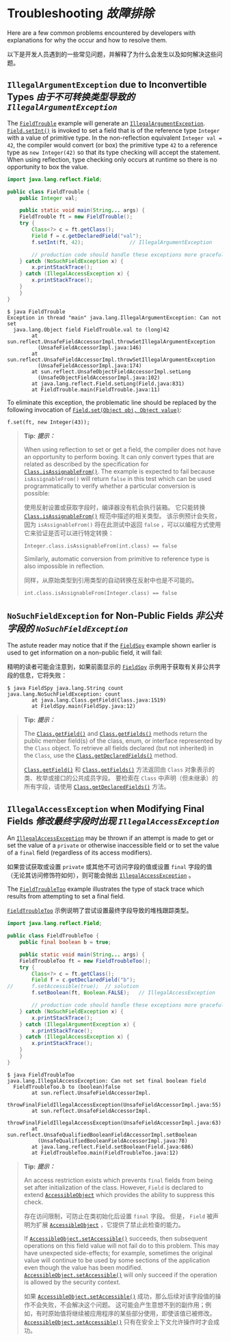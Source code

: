 # Troubleshooting _故障排除_


Here are a few common problems encountered by developers with explanations for why the occur and how to resolve them.


以下是开发人员遇到的一些常见问题，并解释了为什么会发生以及如何解决这些问题。


## `IllegalArgumentException` due to Inconvertible Types _由于不可转换类型导致的 `IllegalArgumentException`_


The [`FieldTrouble`]() example will generate an [`IllegalArgumentException`](). 
[`Field.setInt()`]() is invoked to set a field that is of the reference type `Integer` with a value of primitive type. 
In the non-reflection equivalent `Integer val = 42`, the compiler would convert (or box) the primitive type `42` to a reference type as `new Integer(42)` so that its type checking will accept the statement. 
When using reflection, type checking only occurs at runtime so there is no opportunity to box the value.


```java
import java.lang.reflect.Field;

public class FieldTrouble {
    public Integer val;

    public static void main(String... args) {
	FieldTrouble ft = new FieldTrouble();
	try {
	    Class<?> c = ft.getClass();
	    Field f = c.getDeclaredField("val");
  	    f.setInt(ft, 42);               // IllegalArgumentException

        // production code should handle these exceptions more gracefully
	} catch (NoSuchFieldException x) {
	    x.printStackTrace();
 	} catch (IllegalAccessException x) {
 	    x.printStackTrace();
	}
    }
}
```


```text
$ java FieldTrouble
Exception in thread "main" java.lang.IllegalArgumentException: Can not set
  java.lang.Object field FieldTrouble.val to (long)42
        at sun.reflect.UnsafeFieldAccessorImpl.throwSetIllegalArgumentException
          (UnsafeFieldAccessorImpl.java:146)
        at sun.reflect.UnsafeFieldAccessorImpl.throwSetIllegalArgumentException
          (UnsafeFieldAccessorImpl.java:174)
        at sun.reflect.UnsafeObjectFieldAccessorImpl.setLong
          (UnsafeObjectFieldAccessorImpl.java:102)
        at java.lang.reflect.Field.setLong(Field.java:831)
        at FieldTrouble.main(FieldTrouble.java:11)
```


To eliminate this exception, the problematic line should be replaced by the following invocation of [`Field.set(Object obj, Object value)`]():


`f.set(ft, new Integer(43));`


> **Tip:** _**提示：**_
> 
> When using reflection to set or get a field, the compiler does not have an opportunity to perform boxing. 
> It can only convert types that are related as described by the specification for [`Class.isAssignableFrom()`](https://docs.oracle.com/javase/8/docs/api/java/lang/Class.html#isAssignableFrom-java.lang.Class-). 
> The example is expected to fail because `isAssignableFrom()` will return `false` in this test which can be used programmatically to verify whether a particular conversion is possible: 
> 
>
> 使用反射设置或获取字段时，编译器没有机会执行装箱。
> 它只能转换 [`Class.isAssignableFrom()`](https://docs.oracle.com/javase/8/docs/api/java/lang/Class.html#isAssignableFrom-java.lang.Class-) 规范中描述的相关类型。
> 该示例预计会失败，因为 `isAssignableFrom()` 将在此测试中返回 `false` ，可以以编程方式使用它来验证是否可以进行特定转换：
>
>
> `Integer.class.isAssignableFrom(int.class) == false`
> 
> 
> Similarly, automatic conversion from primitive to reference type is also impossible in reflection.
> 
> 
> 同样，从原始类型到引用类型的自动转换在反射中也是不可能的。
> 
> 
> `int.class.isAssignableFrom(Integer.class) == false`


## `NoSuchFieldException` for Non-Public Fields _非公共字段的 `NoSuchFieldException`_


The astute reader may notice that if the [`FieldSpy`](https://docs.oracle.com/javase/tutorial/reflect/member/example/FieldSpy.java) example shown earlier is used to get information on a non-public field, it will fail:


精明的读者可能会注意到，如果前面显示的 [`FieldSpy`](example/FieldSpy.java) 示例用于获取有关非公共字段的信息，它将失败：


```text
$ java FieldSpy java.lang.String count
java.lang.NoSuchFieldException: count
        at java.lang.Class.getField(Class.java:1519)
        at FieldSpy.main(FieldSpy.java:12)
```


> **Tip:**  _**提示：**_
> 
> The [`Class.getField()`](https://docs.oracle.com/javase/8/docs/api/java/lang/Class.html#getField-java.lang.String-) and [`Class.getFields()`](https://docs.oracle.com/javase/8/docs/api/java/lang/Class.html#getFields--) methods return the public member field(s) of the class, enum, or interface represented by the `Class` object. 
> To retrieve all fields declared (but not inherited) in the `Class`, use the [`Class.getDeclaredFields()`](https://docs.oracle.com/javase/8/docs/api/java/lang/Class.html#getDeclaredFields--) method. 
> 
> [`Class.getField()`](https://docs.oracle.com/javase/8/docs/api/java/lang/Class.html#getField-java.lang.String-) 和 [`Class.getFields()`](https://docs.oracle.com/javase/8/docs/api/java/lang/Class.html#getFields--) 方法返回由 `Class` 对象表示的类、枚举或接口的公共成员字段。
> 要检索在 `Class` 中声明（但未继承）的所有字段，请使用 [`Class.getDeclaredFields()`](https://docs.oracle.com/javase/8/docs/api/java/lang/Class.html#getDeclaredFields--) 方法。


## `IllegalAccessException` when Modifying Final Fields _修改最终字段时出现 `IllegalAccessException`_


An [`IllegalAccessException`](https://docs.oracle.com/javase/8/docs/api/java/lang/IllegalAccessException.html) may be thrown if an attempt is made to get or set the value of a `private` or otherwise inaccessible field or to set the value of a `final` field (regardless of its access modifiers).


如果尝试获取或设置 `private` 或其他不可访问字段的值或设置 `final` 字段的值（无论其访问修饰符如何），则可能会抛出 [`IllegalAccessException`](https://docs.oracle.com/javase/8/docs/api/java/lang/IllegalAccessException.html) 。


The [`FieldTroubleToo`](https://docs.oracle.com/javase/tutorial/reflect/member/example/FieldTroubleToo.java) example illustrates the type of stack trace which results from attempting to set a final field.


[`FieldTroubleToo`](example/FieldTroubleToo.java) 示例说明了尝试设置最终字段导致的堆栈跟踪类型。


```java
import java.lang.reflect.Field;

public class FieldTroubleToo {
    public final boolean b = true;

    public static void main(String... args) {
	FieldTroubleToo ft = new FieldTroubleToo();
	try {
	    Class<?> c = ft.getClass();
	    Field f = c.getDeclaredField("b");
// 	    f.setAccessible(true);  // solution
	    f.setBoolean(ft, Boolean.FALSE);   // IllegalAccessException

        // production code should handle these exceptions more gracefully
	} catch (NoSuchFieldException x) {
	    x.printStackTrace();
	} catch (IllegalArgumentException x) {
	    x.printStackTrace();
	} catch (IllegalAccessException x) {
	    x.printStackTrace();
	}
    }
}
```


```text
$ java FieldTroubleToo
java.lang.IllegalAccessException: Can not set final boolean field
  FieldTroubleToo.b to (boolean)false
        at sun.reflect.UnsafeFieldAccessorImpl.
          throwFinalFieldIllegalAccessException(UnsafeFieldAccessorImpl.java:55)
        at sun.reflect.UnsafeFieldAccessorImpl.
          throwFinalFieldIllegalAccessException(UnsafeFieldAccessorImpl.java:63)
        at sun.reflect.UnsafeQualifiedBooleanFieldAccessorImpl.setBoolean
          (UnsafeQualifiedBooleanFieldAccessorImpl.java:78)
        at java.lang.reflect.Field.setBoolean(Field.java:686)
        at FieldTroubleToo.main(FieldTroubleToo.java:12)
```


> **Tip:** _**提示：**_
> 
> An access restriction exists which prevents `final` fields from being set after initialization of the class. 
> However, `Field` is declared to extend [`AccessibleObject`](https://docs.oracle.com/javase/8/docs/api/java/lang/reflect/AccessibleObject.html) which provides the ability to suppress this check.
> 
> 存在访问限制，可防止在类初始化后设置 `final` 字段。 
> 但是， `Field` 被声明为扩展 [`AccessibleObject`](https://docs.oracle.com/javase/8/docs/api/java/lang/reflect/AccessibleObject.html) ，它提供了禁止此检查的能力。
> 
> If [`AccessibleObject.setAccessible()`](https://docs.oracle.com/javase/8/docs/api/java/lang/reflect/AccessibleObject.html#setAccessible-boolean-) succeeds, then subsequent operations on this field value will not fail do to this problem. 
> This may have unexpected side-effects; for example, sometimes the original value will continue to be used by some sections of the application even though the value has been modified. 
> [`AccessibleObject.setAccessible()`](https://docs.oracle.com/javase/8/docs/api/java/lang/reflect/AccessibleObject.html#setAccessible-boolean-) will only succeed if the operation is allowed by the security context. 
> 
> 如果 [`AccessibleObject.setAccessible()`](https://docs.oracle.com/javase/8/docs/api/java/lang/reflect/AccessibleObject.html#setAccessible-boolean-) 成功，那么后续对该字段值的操作不会失败，不会解决这个问题。
> 这可能会产生意想不到的副作用；例如，有时原始值将继续被应用程序的某些部分使用，即使该值已被修改。
> [`AccessibleObject.setAccessible()`](https://docs.oracle.com/javase/8/docs/api/java/lang/reflect/AccessibleObject.html#setAccessible-boolean-) 只有在安全上下文允许操作时才会成功。
